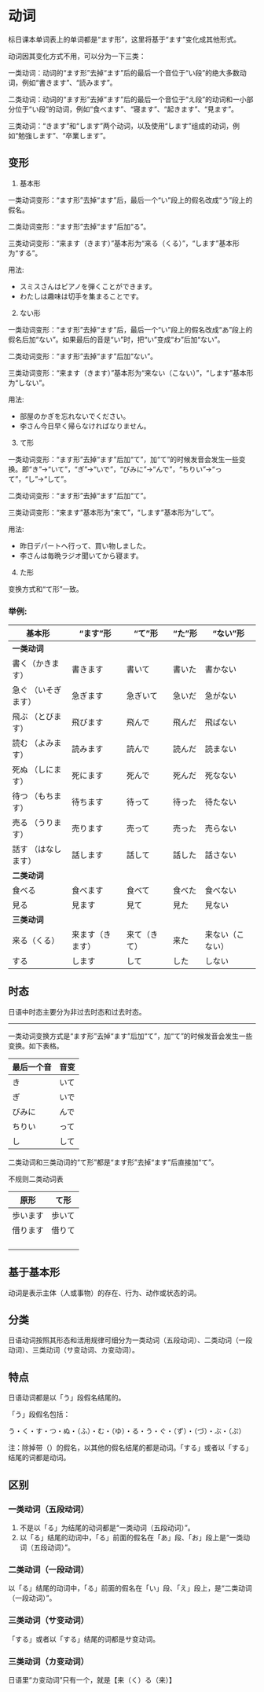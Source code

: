 # 动词

标日课本单词表上的单词都是“ます形”，这里将基于“ます”变化成其他形式。

动词因其变化方式不用，可以分为一下三类：

一类动词：动词的“ます形”去掉“ます”后的最后一个音位于“い段”的绝大多数动词，例如“書きます”、“読みます”。

二类动词：动词的“ます形”去掉“ます”后的最后一个音位于“え段”的动词和一小部分位于“い段”的动词，例如“食べます”、“寝ます”、“起きます”、“見ます”。

三类动词：“きます”和“します”两个动词，以及使用“します”组成的动词，例如“勉強します”、“卒業します”。

## 变形

1. 基本形

一类动词变形：“ます形”去掉“ます”后，最后一个“い”段上的假名改成“う”段上的假名。

二类动词变形：“ます形”去掉“ます”后加“る”。

三类动词变形：“来ます（きます）”基本形为“来る（くる）”，“します”基本形为“する”。

用法:

- スミスさんはピアノを弾くことができます。
- わたしは趣味は切手を集まることです。

2. ない形

一类动词变形：“ます形”去掉“ます”后，最后一个“い”段上的假名改成“あ”段上的假名后加“ない”。如果最后的音是“い”时，把“い”变成“わ”后加“ない”。

二类动词变形：“ます形”去掉“ます”后加“ない”。

三类动词变形：“来ます（きます）”基本形为“来ない（こない）”，“します”基本形为“しない”。

用法:

- 部屋のかぎを忘れないでください。
- 李さん今日早く帰らなければなりません。

3. て形

一类动词变形：“ます形”去掉“ます”后加“て”，加“て”的时候发音会发生一些变换。即“き”→“いて”，“ぎ”→“いで”，“びみに”→“んで”，“ちりい”→“って”，“し”→“して”。

二类动词变形：“ます形”去掉“ます”后加“て”。

三类动词变形：“来ます”基本形为“来て”，“します”基本形为“して”。

用法:

- 昨日デパートへ行って、買い物しました。
- 李さんは毎晩ラジオ聞いてから寝ます。

4. た形

变换方式和“て形”一致。

### 举例:

| 基本形              | “ます”形         | “て”形       | “た”形 | “ない”形         |
| ------------------- | ---------------- | ------------ | ------ | ---------------- |
| **一类动词**        |                  |              |        |
| 書く（かきます）    | 書きます         | 書いて       | 書いた | 書かない         |
| 急ぐ （いそぎます） | 急ぎます         | 急ぎいて     | 急いだ | 急がない         |
| 飛ぶ （とびます）   | 飛びます         | 飛んで       | 飛んだ | 飛ばない         |
| 読む （よみます）   | 読みます         | 読んで       | 読んだ | 読まない         |
| 死ぬ （しにます）   | 死にます         | 死んで       | 死んだ | 死なない         |
| 待つ （もちます）   | 待ちます         | 待って       | 待った | 待たない         |
| 売る （うります）   | 売ります         | 売って       | 売った | 売らない         |
| 話す （はなします） | 話します         | 話して       | 話した | 話さない         |
| **二类动词**        |                  |              |        |                  |
| 食べる              | 食べます         | 食べて       | 食べた | 食べない         |
| 見る                | 見ます           | 見て         | 見た   | 見ない           |
| **三类动词**        |                  |              |        |                  |
| 来る（くる）        | 来ます（きます） | 来て（きて） | 来た   | 来ない（こない） |
| する                | します           | して         | した   | しない           |

## 时态

日语中时态主要分为非过去时态和过去时态。

---

一类动词变换方式是“ます形”去掉“ます”后加“て”，加“て”的时候发音会发生一些变换。如下表格。

| 最后一个音 | 音变 |
| ---------- | ---- |
| き         | いて |
| ぎ         | いで |
| びみに     | んで |
| ちりい     | って |
| し         | して |

二类动词和三类动词的“て形”都是“ます形”去掉“ます”后直接加“て”。

不规则二类动词表

| 原形     | て形   |
| -------- | ------ |
| 歩います | 歩いて |
| 借ります | 借りて |
|          |        |
|          |        |
|          |        |
|          |        |

## 基于基本形

动词是表示主体（人或事物）的存在、行为、动作或状态的词。

## 分类

日语动词按照其形态和活用规律可细分为一类动词（五段动词）、二类动词（一段动词）、三类动词（サ变动词、カ变动词）。

## 特点

日语动词都是以「う」段假名结尾的。

「う」段假名包括：

う・く・す・つ・ぬ・（ふ）・む・（ゆ）・る・う・ぐ・（ず）・（づ）・ぶ・（ぷ）

注：除掉带（）的假名，以其他的假名结尾的都是动词。「する」或者以「する」结尾的词都是动词。

## 区别

### 一类动词（五段动词）

1. 不是以「る」为结尾的动词都是“一类动词（五段动词）”。
2. 以「る」结尾的动词中，「る」前面的假名在「あ」段、「お」段上是“一类动词（五段动词）”。

### 二类动词（一段动词）

以「る」结尾的动词中，「る」前面的假名在「い」段、「え」段上，是“二类动词（一段动词）”。

### 三类动词（サ变动词）

「する」或者以「する」结尾的词都是サ变动词。

### 三类动词（カ变动词）

日语里“カ变动词”只有一个，就是【来（く）る（来）】
